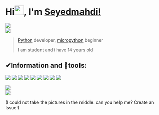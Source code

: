 
# Hi<img src="https://media.giphy.com/media/Q7LHmoFwVP6Yc1swZs/giphy.gif" width=30px>, I'm [Seyedmahdi!](https://redl.ink/seyedmm)



<img style="display:block; margin:auto;" src="https://upload.wikimedia.org/wikipedia/commons/4/4e/Micropython-logo.svg">

<img style="display:block; margin:auto;" src="https://upload.wikimedia.org/wikipedia/commons/a/a7/MicroPython_new_logo.svg">



>[Python](https://python.org) developer, [micropython](https://micropython.org) beginner
>
>I am student and i have 14 years old

## ✔Information and 🔧tools:

![](https://img.shields.io/badge/Focus-Micropython-blue?style=for-the-badge&logo=micropython&logoColor=white)
![](https://img.shields.io/badge/Editor-VScode-blue?style=for-the-badge&logo=visual-studio-code)
![](https://img.shields.io/badge/OS-Windows-blue?style=for-the-badge&logo=windows&logoColor=white)
![](https://img.shields.io/badge/language-python-blue?style=for-the-badge&logo=python&logoColor=white)
![](https://img.shields.io/badge/language-html5-blue?style=for-the-badge&logo=html5&logoColor=white)
![](https://img.shields.io/badge/language-css3-blue?style=for-the-badge&logo=css3&logoColor=white)
![](https://img.shields.io/badge/age-14-blue?style=for-the-badge)
![](https://img.shields.io/badge/living-isfahan,%20iran-blue?style=for-the-badge)
[![](https://img.shields.io/badge/links-click%20on%20this%20badge-FF0E3A?style=for-the-badge)](https://redl.ink/seyedmm)

<a href="https://github.com/seyedmm">

<img style="display:block; margin:auto;" src="https://github-readme-stats.vercel.app/api/top-langs/?username=seyedmm&layout=compact&theme=chartreuse-dark">



<img style="display:block; margin:auto;" src="https://github-readme-stats.vercel.app/api?username=seyedmm&show_icons=true&theme=chartreuse-dark">

</a>
  
  
  
(I could not take the pictures in the middle. can you help me? Create an Issue!)
